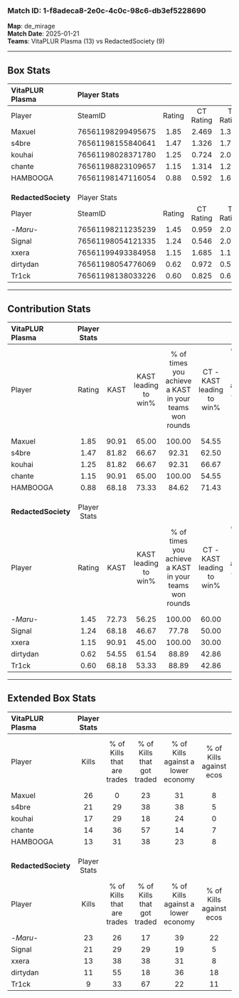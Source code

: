### Match ID: 1-f8adeca8-2e0c-4c0c-98c6-db3ef5228690  
**Map**: de_mirage  
**Match Date**: 2025-01-21  
**Teams**: VitaPLUR Plasma (13) vs RedactedSociety (9)  

---  

## Box Stats  

| **VitaPLUR Plasma** | Player Stats      |        |           |          |       |       |       |         |        |      |     |
| :- | :- | :-: | :-: | :-: | :-: | :-: | :-: | :-: | :-: | :-: | :-: |
| Player              | SteamID           | Rating | CT Rating | T Rating | KAST  |  ADR  | Kills | Assists | Deaths | K/D  | HS% |
| Maxuel              | 76561198299495675 |  1.85  |   2.469   |  1.369   | 90.91 | 119.6 |  26   |    7    |   13   | 2.00 | 57  |
| s4bre               | 76561198155840641 |  1.47  |   1.326   |  1.792   | 81.82 | 91.2  |  21   |    3    |   13   | 1.62 | 33  |
| kouhai              | 76561198028371780 |  1.25  |   0.724   |  2.099   | 81.82 | 80.4  |  17   |    7    |   15   | 1.13 | 58  |
| chante              | 76561198823109657 |  1.15  |   1.314   |  1.208   | 90.91 | 76.7  |  14   |    8    |   17   | 0.82 | 50  |
| HAMBOOGA            | 76561198147116054 |  0.88  |   0.592   |  1.602   | 68.18 | 73.6  |  13   |    8    |   19   | 0.68 | 61  |
|                     |                   |        |           |          |       |       |       |         |        |      |     |
|                     |                   |        |           |          |       |       |       |         |        |      |     |
|                     |                   |        |           |          |       |       |       |         |        |      |     |
| **RedactedSociety** | Player Stats      |        |           |          |       |       |       |         |        |      |     |
| Player              | SteamID           | Rating | CT Rating | T Rating | KAST  |  ADR  | Kills | Assists | Deaths | K/D  | HS% |
| -_Maru_-            | 76561198211235239 |  1.45  |   0.959   |  2.085   | 72.73 | 103.0 |  23   |    3    |   16   | 1.44 | 65  |
| Signal              | 76561198054121335 |  1.24  |   0.546   |  2.088   | 68.18 | 102.5 |  21   |    3    |   20   | 1.05 | 61  |
| xxera               | 76561199493384958 |  1.15  |   1.685   |  1.103   | 90.91 | 89.6  |  13   |   14    |   18   | 0.72 | 38  |
| dirtydan            | 76561198054776069 |  0.62  |   0.972   |  0.524   | 54.55 | 47.0  |  11   |    3    |   18   | 0.61 | 18  |
| Tr1ck               | 76561198138033226 |  0.60  |   0.825   |  0.686   | 68.18 | 41.3  |   9   |    4    |   19   | 0.47 | 55  |
---  

## Contribution Stats  

| **VitaPLUR Plasma** | Player Stats |       |                      |                                                        |                           |                                                             |                          |                                                            |
| :- | :-: | :-: | :-: | :-: | :-: | :-: | :-: | :-: |
| Player              |    Rating    | KAST  | KAST leading to win% | % of times you achieve a KAST in your teams won rounds | CT - KAST leading to win% | CT - % of times you achieve a KAST in your teams won rounds | T - KAST leading to win% | T - % of times you achieve a KAST in your teams won rounds |
| Maxuel              |     1.85     | 90.91 |        65.00         |                         100.00                         |           54.55           |                           100.00                            |          77.78           |                           100.00                           |
| s4bre               |     1.47     | 81.82 |        66.67         |                         92.31                          |           62.50           |                            83.33                            |          70.00           |                           100.00                           |
| kouhai              |     1.25     | 81.82 |        66.67         |                         92.31                          |           66.67           |                           100.00                            |          66.67           |                           85.71                            |
| chante              |     1.15     | 90.91 |        65.00         |                         100.00                         |           54.55           |                           100.00                            |          77.78           |                           100.00                           |
| HAMBOOGA            |     0.88     | 68.18 |        73.33         |                         84.62                          |           71.43           |                            83.33                            |          75.00           |                           85.71                            |
|                     |              |       |                      |                                                        |                           |                                                             |                          |                                                            |
|                     |              |       |                      |                                                        |                           |                                                             |                          |                                                            |
|                     |              |       |                      |                                                        |                           |                                                             |                          |                                                            |
| **RedactedSociety** | Player Stats |       |                      |                                                        |                           |                                                             |                          |                                                            |
| Player              |    Rating    | KAST  | KAST leading to win% | % of times you achieve a KAST in your teams won rounds | CT - KAST leading to win% | CT - % of times you achieve a KAST in your teams won rounds | T - KAST leading to win% | T - % of times you achieve a KAST in your teams won rounds |
| -_Maru_-            |     1.45     | 72.73 |        56.25         |                         100.00                         |           60.00           |                           100.00                            |          54.55           |                           100.00                           |
| Signal              |     1.24     | 68.18 |        46.67         |                         77.78                          |           50.00           |                            66.67                            |          45.45           |                           83.33                            |
| xxera               |     1.15     | 90.91 |        45.00         |                         100.00                         |           30.00           |                           100.00                            |          60.00           |                           100.00                           |
| dirtydan            |     0.62     | 54.55 |        61.54         |                         88.89                          |           42.86           |                           100.00                            |          83.33           |                           83.33                            |
| Tr1ck               |     0.60     | 68.18 |        53.33         |                         88.89                          |           42.86           |                           100.00                            |          62.50           |                           83.33                            |
---  

## Extended Box Stats  

| **VitaPLUR Plasma** | Player Stats |                            |                            |                                    |                         |                              |                                 |        |                             |                                     |                          |                               |                            |
| :- | :-: | :-: | :-: | :-: | :-: | :-: | :-: | :-: | :-: | :-: | :-: | :-: | :-: |
| Player              |    Kills     | % of Kills that are trades | % of Kills that got traded | % of Kills against a lower economy | % of Kills against ecos | % of Kills that are flawless | % of Kills that are close duels | Deaths | % of Deaths that get traded | % of Deaths against a lower economy | % of Deaths against ecos | % of Deaths that are flawless | % of Deaths that are close |
| Maxuel              |      26      |             0              |             23             |                 31                 |            8            |              58              |                0                |   13   |             38              |                 15                  |            0             |              54               |             0              |
| s4bre               |      21      |             29             |             38             |                 38                 |            5            |              71              |                0                |   13   |             15              |                 23                  |            0             |              77               |             8              |
| kouhai              |      17      |             29             |             18             |                 24                 |            0            |              59              |                0                |   15   |             27              |                 20                  |            7             |              67               |             7              |
| chante              |      14      |             36             |             57             |                 14                 |            7            |              64              |               21                |   17   |             29              |                 18                  |            6             |              65               |             12             |
| HAMBOOGA            |      13      |             31             |             38             |                 23                 |            8            |              69              |                0                |   19   |             37              |                 32                  |            5             |              53               |             16             |
|                     |              |                            |                            |                                    |                         |                              |                                 |        |                             |                                     |                          |                               |                            |
|                     |              |                            |                            |                                    |                         |                              |                                 |        |                             |                                     |                          |                               |                            |
|                     |              |                            |                            |                                    |                         |                              |                                 |        |                             |                                     |                          |                               |                            |
| **RedactedSociety** | Player Stats |                            |                            |                                    |                         |                              |                                 |        |                             |                                     |                          |                               |                            |
| Player              |    Kills     | % of Kills that are trades | % of Kills that got traded | % of Kills against a lower economy | % of Kills against ecos | % of Kills that are flawless | % of Kills that are close duels | Deaths | % of Deaths that get traded | % of Deaths against a lower economy | % of Deaths against ecos | % of Deaths that are flawless | % of Deaths that are close |
| -_Maru_-            |      23      |             26             |             17             |                 39                 |           22            |              74              |                9                |   16   |             31              |                 13                  |            6             |              69               |             0              |
| Signal              |      21      |             29             |             29             |                 19                 |            5            |              52              |               14                |   20   |             30              |                 20                  |            5             |              45               |             10             |
| xxera               |      13      |             38             |             38             |                 31                 |            8            |              46              |                0                |   18   |             50              |                 22                  |            6             |              39               |             0              |
| dirtydan            |      11      |             55             |             18             |                 36                 |           18            |              73              |                9                |   18   |             22              |                 11                  |            0             |              83               |             0              |
| Tr1ck               |      9       |             33             |             67             |                 22                 |           11            |              56              |               11                |   19   |             32              |                 16                  |            5             |              84               |             5              |

